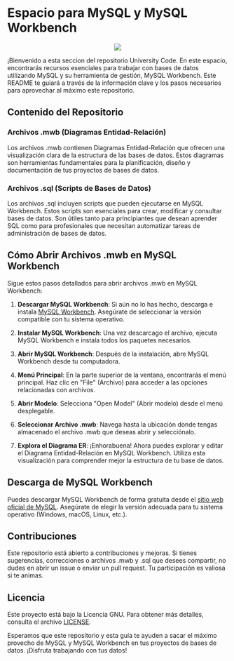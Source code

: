 # Espacio para MySQL y MySQL Workbench

<p align="center">
  <img src="http" />
</p>

¡Bienvenido a esta seccion del repositorio University Code. En este espacio, encontrarás recursos esenciales para trabajar con bases de datos utilizando MySQL y su herramienta de gestión, MySQL Workbench. Este README te guiará a través de la información clave y los pasos necesarios para aprovechar al máximo este repositorio.

## Contenido del Repositorio

### Archivos .mwb (Diagramas Entidad-Relación)

Los archivos .mwb contienen Diagramas Entidad-Relación que ofrecen una visualización clara de la estructura de las bases de datos. Estos diagramas son herramientas fundamentales para la planificación, diseño y documentación de tus proyectos de bases de datos.

### Archivos .sql (Scripts de Bases de Datos)

Los archivos .sql incluyen scripts que pueden ejecutarse en MySQL Workbench. Estos scripts son esenciales para crear, modificar y consultar bases de datos. Son útiles tanto para principiantes que desean aprender SQL como para profesionales que necesitan automatizar tareas de administración de bases de datos.

## Cómo Abrir Archivos .mwb en MySQL Workbench

Sigue estos pasos detallados para abrir archivos .mwb en MySQL Workbench:

1. **Descargar MySQL Workbench**: Si aún no lo has hecho, descarga e instala [MySQL Workbench](https://www.mysql.com/products/workbench/). Asegúrate de seleccionar la versión compatible con tu sistema operativo.

2. **Instalar MySQL Workbench**: Una vez descarcago el archivo, ejecuta MySQL Workbench e instala todos los paquetes necesarios.

3. **Abrir MySQL Workbench**: Después de la instalación, abre MySQL Workbench desde tu computadora.

4. **Menú Principal**: En la parte superior de la ventana, encontrarás el menú principal. Haz clic en "File" (Archivo) para acceder a las opciones relacionadas con archivos.

5. **Abrir Modelo**: Selecciona "Open Model" (Abrir modelo) desde el menú desplegable.

6. **Seleccionar Archivo .mwb**: Navega hasta la ubicación donde tengas almacenado el archivo .mwb que deseas abrir y selecciónalo.

7. **Explora el Diagrama ER**: ¡Enhorabuena! Ahora puedes explorar y editar el Diagrama Entidad-Relación en MySQL Workbench. Utiliza esta visualización para comprender mejor la estructura de tu base de datos.

## Descarga de MySQL Workbench

Puedes descargar MySQL Workbench de forma gratuita desde el [sitio web oficial de MySQL](https://www.mysql.com/products/workbench/). Asegúrate de elegir la versión adecuada para tu sistema operativo (Windows, macOS, Linux, etc.).

## Contribuciones

Este repositorio está abierto a contribuciones y mejoras. Si tienes sugerencias, correcciones o archivos .mwb y .sql que desees compartir, no dudes en abrir un issue o enviar un pull request. Tu participación es valiosa si te animas.

## Licencia

Este proyecto está bajo la Licencia GNU. Para obtener más detalles, consulta el archivo [LICENSE](https://github.com/FreddMX/University_Code/blob/main/LICENSE).

Esperamos que este repositorio y esta guía te ayuden a sacar el máximo provecho de MySQL y MySQL Workbench en tus proyectos de bases de datos. ¡Disfruta trabajando con tus datos!

